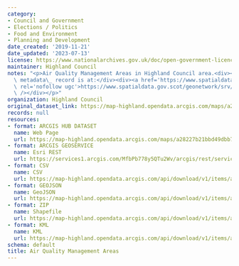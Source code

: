 ```yaml
---
category:
- Council and Government
- Elections / Politics
- Food and Environment
- Planning and Development
date_created: '2019-11-21'
date_updated: '2023-07-13'
license: https://www.nationalarchives.gov.uk/doc/open-government-licence/version/3/
maintainer: Highland Council
notes: "<p>Air Quality Management Areas in Highland Council area.<div><br /></div><div>Gemini\
  \ metadata\_ record is at:</div><div><a href='https://www.spatialdata.gov.scot/geonetwork/srv/eng/catalog.search#/metadata/50122181-5f4c-49ed-9423-b63f502fea9a'\
  \ rel='nofollow ugc'>https://www.spatialdata.gov.scot/geonetwork/srv/eng/catalog.search#/metadata/50122181-5f4c-49ed-9423-b63f502fea9a</a></div><div><br\
  \ /></div></p>"
organization: Highland Council
original_dataset_link: https://map-highland.opendata.arcgis.com/maps/a28227b21bbd49dbb70cae596c9d1d58_0
records: null
resources:
- format: ARCGIS HUB DATASET
  name: Web Page
  url: https://map-highland.opendata.arcgis.com/maps/a28227b21bbd49dbb70cae596c9d1d58_0
- format: ARCGIS GEOSERVICE
  name: Esri REST
  url: https://services1.arcgis.com/MfbPb778y5QTu2Wv/arcgis/rest/services/AirQualityManagementAreas/FeatureServer/0
- format: CSV
  name: CSV
  url: https://map-highland.opendata.arcgis.com/api/download/v1/items/a28227b21bbd49dbb70cae596c9d1d58/csv?layers=0
- format: GEOJSON
  name: GeoJSON
  url: https://map-highland.opendata.arcgis.com/api/download/v1/items/a28227b21bbd49dbb70cae596c9d1d58/geojson?layers=0
- format: ZIP
  name: Shapefile
  url: https://map-highland.opendata.arcgis.com/api/download/v1/items/a28227b21bbd49dbb70cae596c9d1d58/shapefile?layers=0
- format: KML
  name: KML
  url: https://map-highland.opendata.arcgis.com/api/download/v1/items/a28227b21bbd49dbb70cae596c9d1d58/kml?layers=0
schema: default
title: Air Quality Management Areas
---
```

